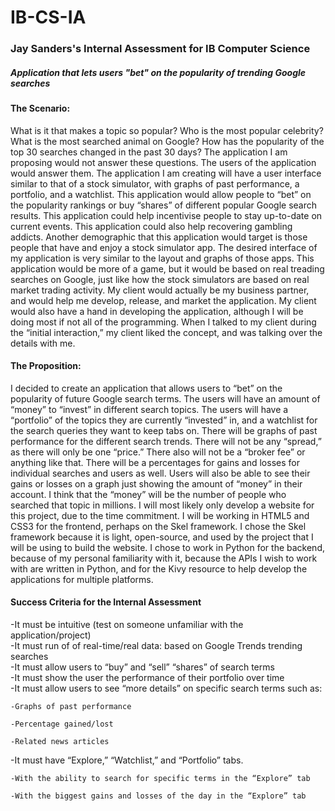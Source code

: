 # IB-CS-IA
### Jay Sanders's Internal Assessment for IB Computer Science
##### Application that lets users "bet" on the popularity of trending Google searches

#### The Scenario:

What is it that makes a topic so popular? Who is the most popular celebrity? What is the most searched animal on Google? How has the popularity of the top 30 searches changed in the past 30 days? The application I am proposing would not answer these questions. The users of the application would answer them. The application I am creating will have a user interface similar to that of a stock simulator, with graphs of past performance, a portfolio, and a watchlist. This application would allow people to “bet” on the popularity rankings or buy “shares” of different popular Google search results. 
This application could help incentivise people to stay up-to-date on current events. This application could also help recovering gambling addicts. Another demographic that this application would target is those people that have and enjoy a stock simulator app. The desired interface of my application is very similar to the layout and graphs of those apps. This application would be more of a game, but it would be based on real treading searches on Google, just like how the stock simulators are based on real market trading activity.
My client would actually be my business partner, and would help me develop, release, and market the application. My client would also have a hand in developing the application, although I will be doing most if not all of the programming. When I talked to my client during the “initial interaction,” my client liked the concept, and was talking over the details with me.

#### The Proposition:

I decided to create an application that allows users to “bet” on the popularity of future Google search terms. The users will have an amount of “money” to “invest” in different search topics. The users will have a “portfolio” of the topics they are currently “invested” in, and a watchlist for the search queries they want to keep tabs on. There will be graphs of past performance for the different search trends. There will not be any “spread,” as there will only be one “price.” There also will not be a “broker fee” or anything like that. There will be a percentages for gains and losses for individual searches and users as well. Users will also be able to see their gains or losses on a graph just showing the amount of “money” in their account. I think that the “money” will be the number of people who searched that topic in millions. I will most likely only develop a website for this project, due to the time commitment. 
I will be working in HTML5 and CSS3 for the frontend, perhaps on the Skel framework. I chose the Skel framework because it is light, open-source, and used by the project that I will be using to build the website. I chose to work in Python for the backend, because of my personal familiarity with it, because the APIs I wish to work with are written in Python, and for the Kivy resource to help develop the applications for multiple platforms.

#### Success Criteria for the Internal Assessment
-It must be intuitive (test on someone unfamiliar with the application/project)  
-It must run of of real-time/real data: based on Google Trends trending searches  
-It must allow users to “buy” and “sell” “shares” of search terms  
-It must show the user the performance of their portfolio over time  
-It must allow users to see “more details” on specific search terms such as:  

    -Graphs of past performance  
   
    -Percentage gained/lost  
    
    -Related news articles  

-It must have “Explore,” “Watchlist,” and “Portfolio” tabs.  
  
    -With the ability to search for specific terms in the “Explore” tab  
  
    -With the biggest gains and losses of the day in the “Explore” tab  
